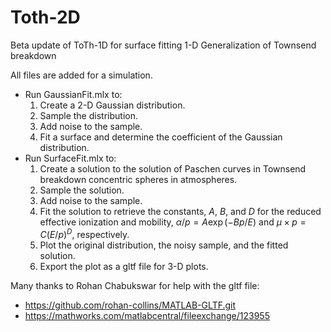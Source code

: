 # Toth-2D
Beta update of ToTh-1D for surface fitting
1-D Generalization of Townsend breakdown

All files are added for a simulation.
* Run GaussianFit.mlx to:
  1. Create a 2-D Gaussian distribution.
  1. Sample the distribution. 
  1. Add noise to the sample.
  1. Fit a surface and determine the coefficient of the Gaussian distribution. 
* Run SurfaceFit.mlx to:
  1. Create a solution to the solution of Paschen curves in Townsend breakdown concentric spheres in atmospheres.
  1. Sample the solution.
  1. Add noise to the sample.
  1. Fit the solution to retrieve the constants, $A$, $B$, and $D$ for the reduced effective ionization and mobility, $\alpha/p = A\exp(-Bp/E)$ and $\mu\times p = C (E/p)^D$, respectively.
  1. Plot the original distribution, the noisy sample, and the fitted solution.
  1. Export the plot as a gltf file for 3-D plots.
 
Many thanks to Rohan Chabukswar for help with the gltf file:
* https://github.com/rohan-collins/MATLAB-GLTF.git
* https://mathworks.com/matlabcentral/fileexchange/123955

